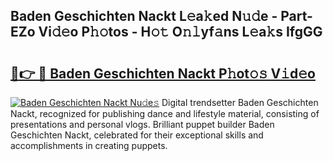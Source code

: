 ## Baden Geschichten Nackt L𝚎a𝚔ed N𝚞𝚍e - Part-EZo Vi𝚍𝚎o P𝚑𝚘tos - H𝚘𝚝 O𝚗𝚕yf𝚊ns L𝚎a𝚔s IfgGG

# <h2><a href="http://kf61ifr.oniu.top/?m=Baden+Geschichten+Nackt">🔗👉 🔴 Baden Geschichten Nackt P𝚑ot𝚘𝚜 V𝚒d𝚎o</a></h2>

[![Baden Geschichten Nackt Nu𝚍e𝚜](https://i.imgur.com/0qMVB7G.gif)](http://kf61ifr.oniu.top/?m=Baden+Geschichten+Nackt)
Digital trendsetter Baden Geschichten Nackt, recognized for publishing dance and lifestyle material, consisting of presentations and personal vlogs. Brilliant puppet builder Baden Geschichten Nackt, celebrated for their exceptional skills and accomplishments in creating puppets.  
